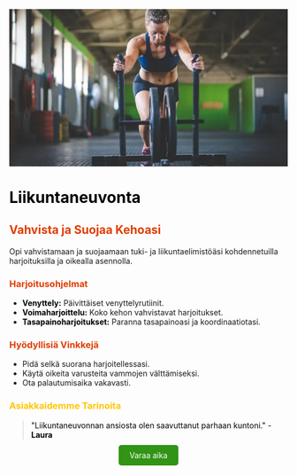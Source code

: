 <div style="text-align: center; margin-bottom: 20px;">
  <img src="../blog-1.jpg" alt="Liikuntaneuvonta" style="display: block; margin: 0 auto; max-width: 100%; height: auto;"/>
</div>

# <span style="color: #000205;">Liikuntaneuvonta</span>

## <span style="color: #e03e00;">Vahvista ja Suojaa Kehoasi</span>

Opi vahvistamaan ja suojaamaan tuki- ja liikuntaelimistöäsi kohdennetuilla harjoituksilla ja oikealla asennolla.

### <span style="color: #e03e00;">Harjoitusohjelmat</span>

- **<span style="color: #000205;">Venyttely:</span>** Päivittäiset venyttelyrutiinit.
- **<span style="color: #000205;">Voimaharjoittelu:</span>** Koko kehon vahvistavat harjoitukset.
- **<span style="color: #000205;">Tasapainoharjoitukset:</span>** Paranna tasapainoasi ja koordinaatiotasi.

### <span style="color: #e03e00;">Hyödyllisiä Vinkkejä</span>

- Pidä selkä suorana harjoitellessasi.
- Käytä oikeita varusteita vammojen välttämiseksi.
- Ota palautumisaika vakavasti.

### <span style="color: #ffc600;">Asiakkaidemme Tarinoita</span>

> <span style="color: #000205;">"Liikuntaneuvonnan ansiosta olen saavuttanut parhaan kuntoni." - **Laura**</span>

<div style="text-align: center; margin-top: 20px;">
  <a href="/contact" style="background-color: #319415; color: white; padding: 10px 20px; text-decoration: none; border-radius: 5px;">Varaa aika</a>
</div>
